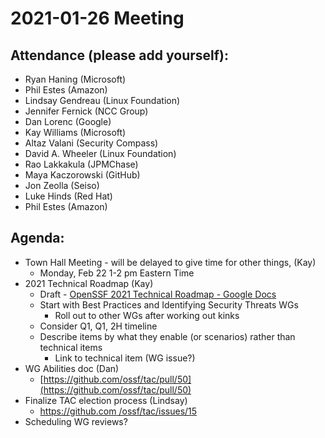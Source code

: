 # **2021-01-26 Meeting**

## Attendance (please add yourself):

* Ryan Haning (Microsoft)
* Phil Estes (Amazon)
* Lindsay Gendreau (Linux Foundation)
* Jennifer Fernick (NCC Group)
* Dan Lorenc (Google)
* Kay Williams (Microsoft)
* Altaz Valani (Security Compass)
* David A. Wheeler (Linux Foundation)
* Rao Lakkakula (JPMChase)
* Maya Kaczorowski (GitHub)
* Jon Zeolla (Seiso)
* Luke Hinds (Red Hat)
* Phil Estes (Amazon)
 
## Agenda:

* Town Hall Meeting - will be delayed to give time for other things, (Kay)
    * Monday, Feb 22 1-2 pm Eastern Time
* 2021 Technical Roadmap (Kay)
    * Draft  - [OpenSSF 2021 Technical Roadmap - Google Docs](https://docs.google.com/document/d/1wMP_BTmfwC1xBq0cLpwh8gFwAef0QhYmKHNpcAPUJKg/edit#)
    * Start with Best Practices and Identifying Security Threats WGs
        * Roll out to other WGs after working out kinks
    * Consider Q1, Q1, 2H timeline
    * Describe items by what they enable (or scenarios) rather than technical items
        * Link to technical item (WG issue?)
* WG Abilities doc (Dan)
    * [https://github.com/ossf/tac/pull/50](https://github.com/ossf/tac/pull/50) 
* Finalize TAC election process (Lindsay)
    * [https://github.com /ossf/tac/issues/15](https://github.com/ossf/tac/issues/15)
* Scheduling WG reviews?